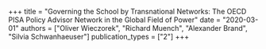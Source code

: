 +++
title = "Governing the School by Transnational Networks: The OECD PISA Policy Advisor Network in the Global Field of Power"
date = "2020-03-01"
authors = ["Oliver Wieczorek", "Richard Muench", "Alexander Brand", "Silvia Schwanhaeuser"]
publication_types = ["2"]
+++

